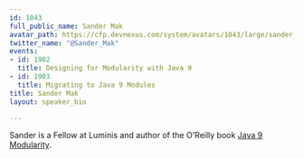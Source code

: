 ```yaml
---
id: 1043
full_public_name: Sander Mak
avatar_path: https://cfp.devnexus.com/system/avatars/1043/large/sander_mak_sq_small.jpg?1510606834
twitter_name: "@Sander_Mak"
events:
- id: 1902
  title: Designing for Modularity with Java 9
- id: 1903
  title: Migrating to Java 9 Modules
title: Sander Mak
layout: speaker_bio

---
```

Sander is a Fellow at Luminis and author of the O'Reilly book <a href="https://javamodularity.com">Java 9 Modularity</a>.
